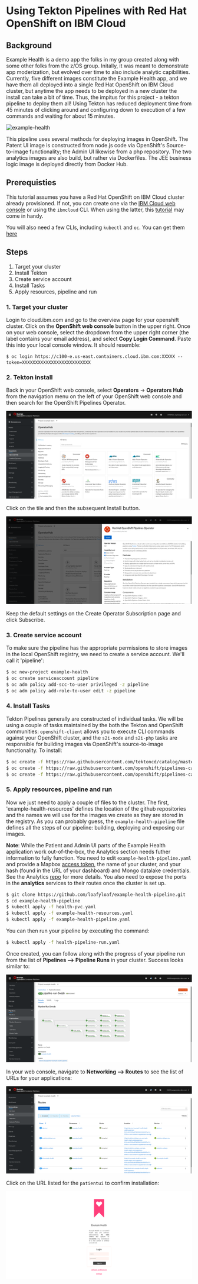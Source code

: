 # Using Tekton Pipelines with Red Hat OpenShift on IBM Cloud

## Background

Example Health is a demo app the folks in my group created along with some other folks from the z/OS group.  Initally, it was meant to demonstrate app moderization, but evolved over time to also include analytic capibilities.  Currently, five different images constitute the Example Health app, and we have them all deployed into a single Red Hat OpenShift on IBM Cloud cluster, but anytime the app needs to be deployed in a new cluster the install can take a bit of time.  Thus, the impitus for this project - a tekton pipeline to deploy them all!  Using Tekton has reduced deployment time from 45 minutes of clicking around and configuring down to execution of a few commands and waiting for about 15 minutes.

![example-health](./images/example-health.png)

This pipeline uses several methods for deploying images in OpenShift.  The Patent UI image is constructed from node.js code via OpenShift's Source-to-image functionality; the Admin UI likewise from a php repository.  The two analytics images are also build, but rather via Dockerfiles.  The JEE business logic image is deployed directly from Docker Hub.

## Prerequisties

This tutorial assumes you have a Red Hat OpenShift on IBM Cloud cluster already provisioned.  If not, you can create one via the [IBM Cloud web console](https://cloud.ibm.com/kubernetes/catalog/cluster/create?platformType=openshift) or using the `ibmcloud` CLI.  When using the latter, this [tutorial](https://cloud.ibm.com/docs/openshift?topic=openshift-openshift_tutorial#openshift_create_cluster) may come in handy.

You will also need a few CLIs, including `kubectl` and `oc`.  You can get them [here](https://www.okd.io/download.html)

## Steps

1. Target your cluster
2. Install Tekton
3. Create service account
4. Install Tasks
5. Apply resources, pipeline and run

### 1. Target your cluster

Login to cloud.ibm.com and go to the overview page for your openshift cluster. Click on the **OpenShift web console** button in the upper right.  Once on your web console, select the dropdown from the upper right corner (the label contains your email address), and select **Copy Login Command**.  Paste this into your local console window.  It should resemble:

```
$ oc login https://c100-e.us-east.containers.cloud.ibm.com:XXXXX --token=XXXXXXXXXXXXXXXXXXXXXXXXXX
```

### 2. Tekton install

Back in your OpenShift web console, select **Operators** -> **Operators Hub** from the navigation menu on the left of your OpenShift web console and then search for the OpenShift Pipelines Operator.

![operatorhub](./images/operatorhub.png)

Click on the tile and then the subsequent Install button.

![pipelineoperator](./images/pipelineoperator.png)

Keep the default settings on the Create Operator Subscription page and click Subscribe.

### 3. Create service account

To make sure the pipeline has the appropriate permissions to store images in the local OpenShift registry, we need to create a service account.  We'll call it 'pipeline':

```bash
$ oc new-project example-health
$ oc create serviceaccount pipeline
$ oc adm policy add-scc-to-user privileged -z pipeline
$ oc adm policy add-role-to-user edit -z pipeline
```

### 4. Install Tasks

Tekton Pipelines generally are constructed of individual tasks.  We will be using a couple of tasks maintained by the both the Tekton and OpenShift communities: `openshift-client` allows you to execute CLI commands against your OpenShift cluster, and the `s2i-node` and `s2i-php` tasks are responsible for building images via OpenShift's source-to-image functionality.  To install:

```bash
$ oc create -f https://raw.githubusercontent.com/tektoncd/catalog/master/task/openshift-client/0.1/openshift-client.yaml
$ oc create -f https://raw.githubusercontent.com/openshift/pipelines-catalog/master/task/s2i-nodejs/0.1/s2i-nodejs.yaml
$ oc create -f https://raw.githubusercontent.com/openshift/pipelines-catalog/master/task/s2i-php/0.1/s2i-php.yaml

```

### 5. Apply resources, pipeline and run

Now we just need to apply a couple of files to the cluster.  The first, 'example-health-resources' defines the location of the github repositories and the names we will use for the images we create as they are stored in the registry.  As you can probably guess, the `example-health-pipeline` file defines all the steps of our pipeline: building, deploying and exposing our images.

**Note**: While the Patient and Admin UI parts of the Example Health application work out-of-the-box, the Analytics section needs futher information to fully function. You need to edit `example-health-pipeline.yaml` and provide a Mapbox [access token](https://www.mapbox.com/account/access-tokens), the name of your cluster, and your hash (found in the URL of your dashboard) and Mongo datalake credentials. See the Analytics [repo](https://github.com/IBM/example-health-analytics) for more details. You also need to expose the ports in the **analytics** services to their routes once the cluster is set up.

```bash
$ git clone https://github.com/loafyloaf/example-health-pipeline.git
$ cd example-health-pipeline
$ kubectl apply -f health-pvc.yaml
$ kubectl apply -f example-health-resources.yaml
$ kubectl apply -f example-health-pipeline.yaml
```

You can then run your pipeline by executing the command:
```bash
$ kubectl apply -f health-pipeline-run.yaml
```

Once created, you can follow along with the progress of your pipeline run from the list of  **Pipelines --> Pipeline Runs** in your cluster.  Success looks similar to:

![success](./images/example-health-success.png)

In your web console, navigate to **Networking --> Routes** to see the list of URLs for your applications:

![routes](./images/example-health-routes.png)

Click on the URL listed for the `patientui` to confirm installation:

![patientui](./images/example-health-patientui.png)
